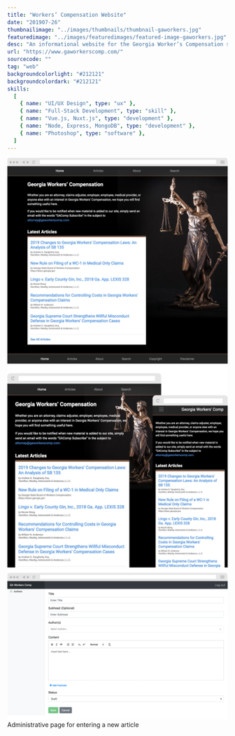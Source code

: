 ```yaml
---
title: "Workers’ Compensation Website"
date: "201907-26"
thumbnailimage: "../images/thumbnails/thumbnail-gaworkers.jpg"
featuredimage: "../images/featuredimages/featured-image-gaworkers.jpg"
desc: "An informational website for the Georgia Worker’s Compensation system, built with Nuxt.js. My client had an old, non responsive HTML web site that they wanted to update. The goal was for the updated site to have a pleasing, responsive design, be searchable, and be easy to update and add articles to. For this I chose Nuxt.js, a framework for Vue.js that allows for server-side rendering and rapid development. I created a simple Node/MongoDB backend and built an admin area for site administrators to add authors and articles to the site. To aid in rapid developing, I used the Bootstrap 4 framework for both the user-facing and administrative areas of the web site."
url: "https://www.gaworkerscomp.com/"
sourcecode: ""
tag: "web"
backgroundcolorlight: "#212121"
backgroundcolordark: "#212121"
skills:
  [
    { name: "UI/UX Design", type: "ux" },
    { name: "Full-Stack Development", type: "skill" },
    { name: "Vue.js, Nuxt.js", type: "development" },
    { name: "Node, Express, MongoDB", type: "development" },
    { name: "Photoshop", type: "software" },
  ]
---
```


![alt text](../images/screenshots/gaworkers-home.jpg "GA Workers Comp")
![alt text](../images/responsiveimages/responsive-images-gaworkers.jpg "GA Workers Comp")
![alt text](../images/screenshots/gaworkers-admin-article.png "GA Workers Admin")
Administrative page for entering a new article
